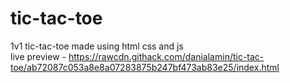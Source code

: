 # tic-tac-toe
1v1 tic-tac-toe made using html css and js                             
live preview - https://rawcdn.githack.com/danialamin/tic-tac-toe/ab72087c053a8e8a07283875b247bf473ab83e25/index.html

